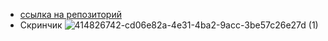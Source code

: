 - [ссылка на репозиторий](https://github.com/Evgaroya/Infa_baum_lab)
- Скринчик
![414826742-cd06e82a-4e31-4ba2-9acc-3be57c26e27d (1)](https://github.com/user-attachments/assets/f25d59f4-7bc1-4eda-a82f-341ff585ed93) 
